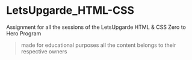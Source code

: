 # LetsUpgarde_HTML-CSS
Assignment for all the sessions of the LetsUpgarde HTML &amp; CSS Zero to Hero Program

>made for educational purposes
>all the content belongs to their respective owners
